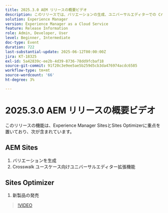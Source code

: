 ```yaml
---
title: 2025.3.0 AEM リリースの概要ビデオ
description: このリリースでは、バリエーションの生成、ユニバーサルエディターでの Crosswalk のサポート、AEM Sitesの新製品ローンチなど、Sites Optimizerの機能が追加されています。
solution: Experience Manager
version: Experience Manager as a Cloud Service
feature: Release Information
role: Admin, Developer, User
level: Beginner, Intermediate
doc-type: Event
duration: 722
last-substantial-update: 2025-06-12T00:00:00Z
jira: KT-18325
exl-id: 5a42839c-ee2b-4d39-8736-78dd9fcbaf18
source-git-commit: 91f20c3e9ee5ae5b259d5cb3da476974acdc6585
workflow-type: tm+mt
source-wordcount: '66'
ht-degree: 3%

---
```


# 2025.3.0 AEM リリースの概要ビデオ

このリリースの機能は、Experience Manager SitesとSites Optimizerに重点を置いており、次が含まれています。

## AEM Sites

1. バリエーションを生成
1. Crosswalk ユースケース向けユニバーサルエディター拡張機能

## Sites Optimizer

1. 新製品の発売

>[!VIDEO](https://video.tv.adobe.com/v/3463866/?learn=on&enablevpops&captions=jpn)
